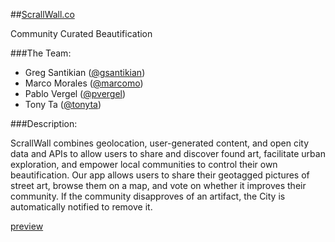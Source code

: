 ##[ScrallWall.co](https://www.scrallwall.co "ScrallWall")

Community Curated Beautification

###The Team:
- Greg Santikian ([@gsantikian](https://github.com/gsantikian))
- Marco Morales ([@marcomo](@https://github.com/marcomo))
- Pablo Vergel ([@pvergel](https://github.com/pvergel))
- Tony Ta ([@tonyta](https://github.com/tonyta))


###Description:

ScrallWall combines geolocation, user-generated content, and open city data and APIs to allow users to share and discover found art, facilitate urban exploration, and empower local communities to control their own beautification. Our app allows users to share their geotagged pictures of street art, browse them on a map, and vote on whether it improves their community. If the community disapproves of an artifact, the City is automatically notified to remove it.

[preview](https://www.behance.net/gallery/16492069/ScrallWallco)
